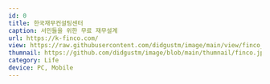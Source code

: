 ```yaml
---
id: 0
title: 한국재무컨설팅센터
caption: 서민들을 위한 무료 재무설계
url: https://k-finco.com/
view: https://raw.githubusercontent.com/didgustm/image/main/view/finco_view.webp
thumnail: https://github.com/didgustm/image/blob/main/thumnail/finco.jpg?raw=true
category: Life
device: PC, Mobile
---
```

